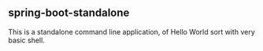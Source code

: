 ## spring-boot-standalone

This is a standalone command line application, of Hello World sort with very basic shell.